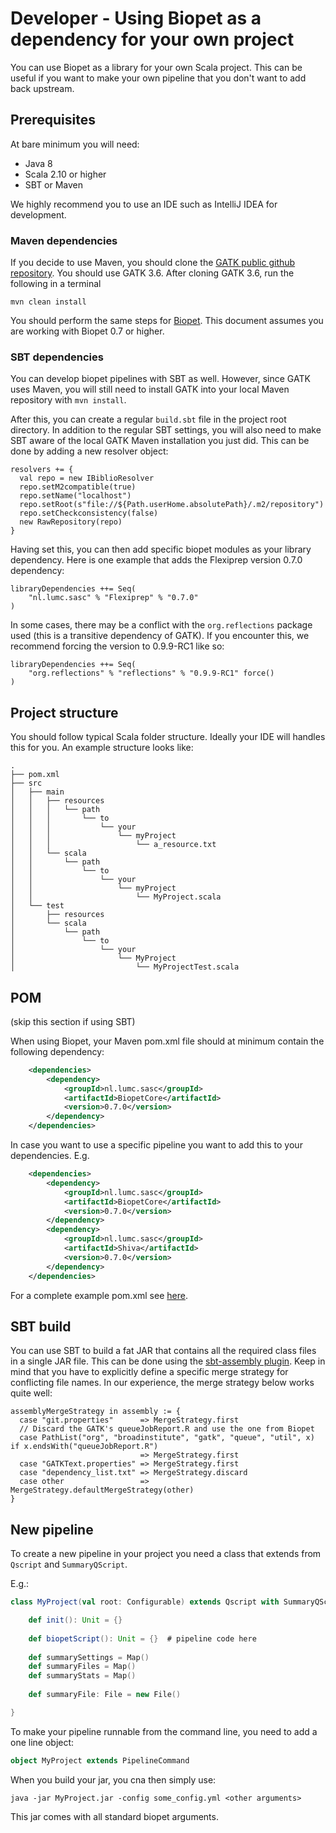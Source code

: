 # Developer - Using Biopet as a dependency for your own project 

You can use Biopet as a library for your own Scala project.
This can be useful if you want to make your own pipeline that you don't want to add back upstream.
 
## Prerequisites

At bare minimum you will need:

* Java 8 
* Scala 2.10 or higher 
* SBT or Maven

We highly recommend you to use an IDE such as IntelliJ IDEA for development.

### Maven dependencies

If you decide to use Maven, you should clone the [GATK public github repository](https://github.com/broadgsa/gatk).
You should use GATK 3.6. 
After cloning GATK 3.6, run the following in a terminal

`mvn clean install`

You should perform the same steps for [Biopet](https://github.com/biopet/biopet). This document assumes you are working with Biopet 0.7 or higher.
  
  
### SBT dependencies 

You can develop biopet pipelines with SBT as well. However, since GATK uses Maven, you will still need to install GATK
into your local Maven repository with `mvn install`.

After this, you can create a regular `build.sbt` file in the project root directory. In addition to the regular
SBT settings, you will also need to make SBT aware of the local GATK Maven installation you just did. This can be done
by adding a new resolver object:

```
resolvers += {
  val repo = new IBiblioResolver
  repo.setM2compatible(true)
  repo.setName("localhost")
  repo.setRoot(s"file://${Path.userHome.absolutePath}/.m2/repository")
  repo.setCheckconsistency(false)
  new RawRepository(repo)
}
```

Having set this, you can then add specific biopet modules as your library dependency. Here is one example that adds
the Flexiprep version 0.7.0 dependency:

```
libraryDependencies ++= Seq(
    "nl.lumc.sasc" % "Flexiprep" % "0.7.0"
)
```

In some cases, there may be a conflict with the `org.reflections` package used (this is a transitive dependency of
GATK). If you encounter this, we recommend forcing the version to 0.9.9-RC1 like so:

```
libraryDependencies ++= Seq(
    "org.reflections" % "reflections" % "0.9.9-RC1" force()
)
```

## Project structure 

You should follow typical Scala folder structure. Ideally your IDE will handles this for you.
An example structure looks like:

```
.
├── pom.xml
├── src
│   ├── main
│   │   ├── resources
│   │   │   └── path
│   │   │       └── to
│   │   │           └── your
│   │   │               └── myProject
│   │   │                   └── a_resource.txt
│   │   └── scala
│   │       └── path
│   │           └── to
│   │               └── your
│   │                   └── myProject
│   │                       └── MyProject.scala
│   └── test
│       ├── resources
│       └── scala
│           └── path
│               └── to
│                   └── your
│                       └── MyProject
│                           └── MyProjectTest.scala

```

## POM 

(skip this section if using SBT)

When using Biopet, your Maven pom.xml file should at minimum contain the following dependency:

```xml
    <dependencies>
        <dependency>
            <groupId>nl.lumc.sasc</groupId>
            <artifactId>BiopetCore</artifactId>
            <version>0.7.0</version>
        </dependency>
    </dependencies>
```

In case you want to use a specific pipeline you want to add this to your dependencies. E.g.

```xml
    <dependencies>
        <dependency>
            <groupId>nl.lumc.sasc</groupId>
            <artifactId>BiopetCore</artifactId>
            <version>0.7.0</version>
        </dependency>
        <dependency>
            <groupId>nl.lumc.sasc</groupId>
            <artifactId>Shiva</artifactId>
            <version>0.7.0</version>
        </dependency>
    </dependencies>
```

For a complete example pom.xml see [here](../examples/pom.xml). 


## SBT build

You can use SBT to build a fat JAR that contains all the required class files in a single JAR file. This can be done
using the [sbt-assembly plugin](https://github.com/sbt/sbt-assembly). Keep in mind that you have to explicitly define a specific merge strategy for conflicting
file names. In our experience, the merge strategy below works quite well:

```
assemblyMergeStrategy in assembly := {
  case "git.properties"      => MergeStrategy.first
  // Discard the GATK's queueJobReport.R and use the one from Biopet
  case PathList("org", "broadinstitute", "gatk", "queue", "util", x) if x.endsWith("queueJobReport.R")
                             => MergeStrategy.first
  case "GATKText.properties" => MergeStrategy.first
  case "dependency_list.txt" => MergeStrategy.discard
  case other                 => MergeStrategy.defaultMergeStrategy(other)
}
```

## New pipeline
 
To create a new pipeline in your project you need a class that extends from `Qscript` and `SummaryQScript`.

E.g.:

```scala
class MyProject(val root: Configurable) extends Qscript with SummaryQScript {

    def init(): Unit = {}
    
    def biopetScript(): Unit = {}  # pipeline code here
    
    def summarySettings = Map()
    def summaryFiles = Map()
    def summaryStats = Map()
    
    def summaryFile: File = new File()

}
```

To make your pipeline runnable from the command line, you need to add a one line object:

```scala
object MyProject extends PipelineCommand
```

When you build your jar, you cna then simply use:

```
java -jar MyProject.jar -config some_config.yml <other arguments>
```

This jar comes with all standard biopet arguments. 